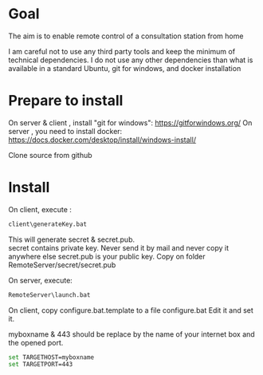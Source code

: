 # Goal 
The aim is to enable remote control of a consultation station from home

I am careful not to use any third party tools and keep the minimum of technical dependencies. I do not use any other dependencies than what is available in a standard Ubuntu, git for windows, and docker installation

# Prepare to install
On server & client , install "git for windows": https://gitforwindows.org/
On server , you need to install docker: https://docs.docker.com/desktop/install/windows-install/

Clone source from github

# Install
On client, execute : 
```bash
client\generateKey.bat
```

This will generate secret & secret.pub.  
secret contains private key. Never send it by mail and never copy it anywhere else
secret.pub is your public key. Copy on folder RemoteServer/secret/secret.pub

On server, execute: 
```bash
RemoteServer\launch.bat
```

On client, copy configure.bat.template to a file configure.bat
Edit it and set it.

myboxname & 443 should be replace by the name of your internet box and the opened port.
```bash
set TARGETHOST=myboxname
set TARGETPORT=443
```




